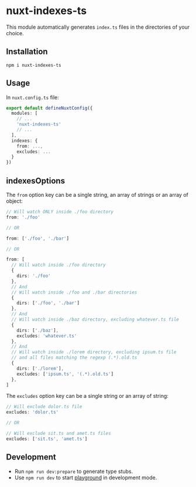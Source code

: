 # nuxt-indexes-ts

This module automatically generates `index.ts` files in the directories of your choice.

## Installation
`npm i nuxt-indexes-ts`

## Usage
In `nuxt.config.ts` file:
```typescript
export default defineNuxtConfig({
  modules: [
    // ...
    'nuxt-indexes-ts'
    // ...
  ],
  indexes: {
    from: ...,
    excludes: ...
  }
})
```

## indexesOptions
The `from` option key can be a single string, an array of strings or an array of object:
```typescript
// Will watch ONLY inside ./foo directory
from: './foo'

// OR

from: ['./foo', './bar']

// OR

from: [
  // Will watch inside ./foo directory
  {
    dirs: './foo'
  },
  // And
  // Will watch inside ./foo and ./bar directories
  {
    dirs: ['./foo', './bar']
  },
  // And
  // Will watch inside ./baz directory, excluding whatever.ts file
  {
    dirs: ['./baz'],
    excludes: 'whatever.ts'
  },
  // And
  // Will watch inside ./lorem directory, excluding ipsum.ts file
  // and all files matching the regexp (.*).old.ts
  {
    dirs: ['./lorem'],
    excludes: ['ipsum.ts', '(.*).old.ts']
  },
]
```
The `excludes` option key can be a single string or an array of string:
```typescript
// Will exclude dolor.ts file
excludes: 'dolor.ts'

// OR

// Will exclude sit.ts and amet.ts files
excludes: ['sit.ts', 'amet.ts']
```

## Development

- Run `npm run dev:prepare` to generate type stubs.
- Use `npm run dev` to start [playground](./playground) in development mode.
